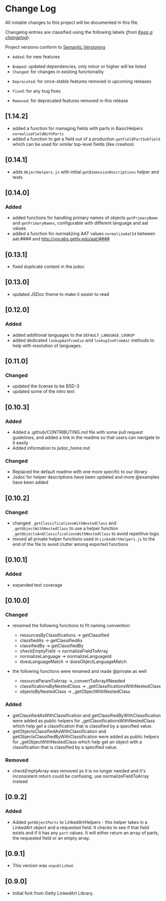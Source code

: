 # Change Log

All notable changes to this project will be documented in this file.

Changelog entries are classified using the following labels _(from [Keep a changelog](https://keepachangelog.com/en/1.0.0/)_):

Project versions conform to [Semantic Versioning](https://semver.org/)

- `Added`: for new features

* `Bumped`: updated dependencies, only minor or higher will be listed
* `Changed`: for changes in existing functionality

- `Deprecated`: for once-stable features removed in upcoming releases

* `Fixed`: for any bug fixes

- `Removed`: for deprecated features removed in this release

## [1.14.2]

- added a function for managing fields with parts in BasicHelpers `normalizeFieldWithParts`
- added a function to get a field out of a production `getFieldPartSubfield` which can be used for similar top-level fields (like creation)

## [0.14.1]

- adds `ObjectHelpers.js` with initial `getDimensionDescriptions` helper and tests

## [0.14.0]

### Added

- added functions for handling primary names of objects `getPrimaryName` and `getPrimaryNames`, configurable with different language and aat values
- added a function for normalizing AAT values `normalizeAatId` between aat:#### and http://vocabs.getty.edu/aat/####

## [0.13.1]

- fixed duplicate content in the jsdoc

## [0.13.0]

- updated JSDoc theme to make it easier to read

## [0.12.0]

### Added

- added additional languages to the `DEFAULT_LANGUAGE_LOOKUP`
- added dedicated `lookupAatFromIso` and `lookupIsoFromAat` methods to help with resolution of languages.

## [0.11.0]

### Changed

- updated the license to be BSD-3
- updated some of the intro text

## [0.10.3]

### Added

- Added a .github/CONTRIBUTING.md file with some pull request guidelines, and added a link in the readme so that users can navigate to it easily
- Added information to jsdoc_home.md

### Changed

- Replaced the default readme with one more specific to our library
- Jsdoc for helper descriptions have been updated and more @examples have been added

## [0.10.2]

### Changed

- changed `_getClassificationsWithNestedClass` and `_getObjectWithNestedClass` to use a helper function `_getObjectsAndClassificationsWithNestedClass` to avoid repetitive logic
- moved all private helper functions used in `LinkedArtHelpers.js` to the end of the file to avoid clutter among exported functions

## [0.10.1]

### Added

- expanded test coverage

## [0.10.0]

### Changed

- renamed the following functions to fit naming convention:

  - resourcesByClassifications -> getClassified
  - classfiedAs -> getClassifiedAs
  - classifiedBy -> getClassifiedBy
  - checkEmptyField -> normalizeFieldToArray
  - normalizeLanguage -> normalizeLanguageId
  - doesLanguageMatch -> doesObjectLanguageMatch

- the following functions were renamed and made @private as well
  - resourceParamToArray ->\_convertToArrayIfNeeded
  - classificationsByNestedClass -> \_getClassificationsWithNestedClass
  - objectsByNestedClass -> \_getObjectWithNestedClass

### Added

- getClassifiedAsWithClassification and getClassifiedByWithClassification were added as public helpers for \_getClassificationsWithNestedClass which help get a classification that is classified by a specified value.
- getObjectsClassifiedAsWithClassification and getObjectsClassifiedByWithClassification were added as public helpers for \_getObjectWithNestedClass which help get an object with a classification that is classified by a specified value.

### Removed

- checkEmptyArray was removed as it is no longer needed and it's inconsistent return could be confusing, use normalizeFieldToArray instead

## [0.9.2]

### Added

- Added `getObjectParts` to LinkedArtHelpers - this helper takes in a LinkedArt object and a requested field. It checks to see if that field exists and if it has any `part` values. It will either return an array of parts, the requested field or an empty array.

## [0.9.1]

- This version was `unpublished`.

## [0.9.0]

- Initial fork from Getty LinkedArt Library.
